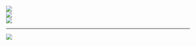 ![](https://github-readme-stats.vercel.app/api?username=lakshay633&theme=dark&hide_border=false&include_all_commits=false&count_private=false)<br/>
![](https://github-readme-streak-stats.herokuapp.com/?user=lakshay633&theme=dark&hide_border=false)<br/>
![](https://github-readme-stats.vercel.app/api/top-langs/?username=lakshay633&theme=dark&hide_border=false&include_all_commits=false&count_private=false&layout=compact)

---
[![](https://visitcount.itsvg.in/api?id=lakshay633&icon=0&color=0)](https://visitcount.itsvg.in)

<!-- Proudly created with GPRM ( https://gprm.itsvg.in ) -->
